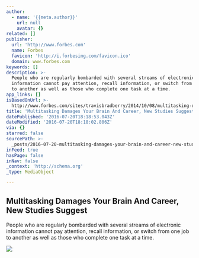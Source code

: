 ```yaml
---
author:
  - name: '{{meta.author}}'
    url: null
    avatar: {}
related: []
publisher:
  url: 'http://www.forbes.com'
  name: Forbes
  favicon: 'http://i.forbesimg.com/favicon.ico'
  domain: www.forbes.com
keywords: []
description: >-
  People who are regularly bombarded with several streams of electronic
  information cannot pay attention, recall information, or switch from one job
  to another as well as those who complete one task at a time.
app_links: []
isBasedOnUrl: >-
  http://www.forbes.com/sites/travisbradberry/2014/10/08/multitasking-damages-your-brain-and-career-new-studies-suggest/#2bc63ca12c16
title: 'Multitasking Damages Your Brain And Career, New Studies Suggest'
datePublished: '2016-07-20T18:18:53.043Z'
dateModified: '2016-07-20T18:18:02.806Z'
via: {}
starred: false
sourcePath: >-
  _posts/2016-07-20-multitasking-damages-your-brain-and-career-new-studies-sugg.md
inFeed: true
hasPage: false
inNav: false
_context: 'http://schema.org'
_type: MediaObject

---
```

<article style=""><h1>Multitasking Damages Your Brain And Career, New Studies Suggest</h1><p>People who are regularly bombarded with several streams of electronic information cannot pay attention, recall information, or switch from one job to another as well as those who complete one task at a time.</p><img src="http://blogs-images.forbes.com/travisbradberry/files/2014/10/multitasking.jpg" /></article>
